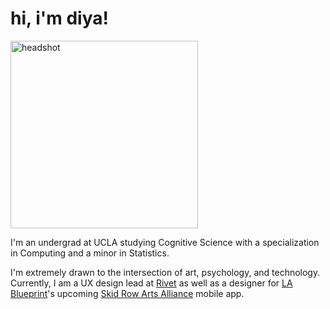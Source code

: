 <link rel="shortcut icon" type="image/x-icon" href="favicon.ico">

# hi, i'm diya!

<img src='assets/logo.png' alt='headshot' width='300'/>

I'm an undergrad at UCLA studying Cognitive Science with a specialization in Computing and a minor in Statistics. 

I'm extremely drawn to the intersection of art, psychology, and technology. Currently, I am a UX design lead at [Rivet](https://www.rivet.app/) as well as a designer for [LA Blueprint](https://lablueprint.org/)'s upcoming [Skid Row Arts Alliance](https://www.skidrowartsalliance.com/) mobile app.
